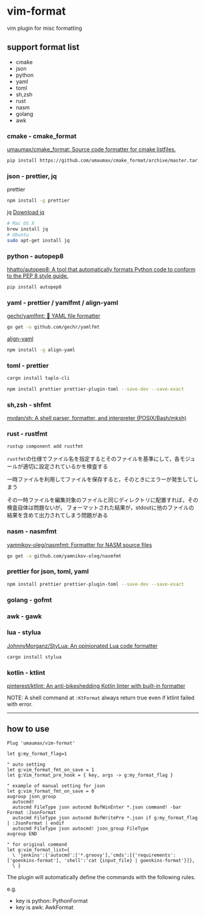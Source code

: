 # vim-format

vim plugin for misc formatting

## support format list
* cmake
* json
* python
* yaml
* toml
* sh,zsh
* rust
* nasm
* golang
* awk

### cmake - cmake_format
[umaumax/cmake\_format: Source code formatter for cmake listfiles\.]( https://github.com/umaumax/cmake_format )
``` bash
pip install https://github.com/umaumax/cmake_format/archive/master.tar.gz
```

### json - prettier, jq
prettier
``` bash
npm install -g prettier
```

jq
[Download jq]( https://stedolan.github.io/jq/download/ )
``` bash
# Mac OS X
brew install jq
# Ubuntu
sudo apt-get install jq
```

### python - autopep8
[hhatto/autopep8: A tool that automatically formats Python code to conform to the PEP 8 style guide\.]( https://github.com/hhatto/autopep8 )
``` bash
pip install autopep8
```

### yaml - prettier / yamlfmt / align-yaml
[gechr/yamlfmt: 📄 YAML file formatter]( https://github.com/gechr/yamlfmt )
``` bash
go get -u github.com/gechr/yamlfmt
```

[align\-yaml]( https://github.com/jonschlinkert/align-yaml )
``` bash
npm install -g align-yaml
```

### toml - prettier
``` bash
cargo install taplo-cli

npm install prettier prettier-plugin-toml --save-dev --save-exact
```

### sh,zsh - shfmt
[mvdan/sh: A shell parser, formatter, and interpreter \(POSIX/Bash/mksh\)]( https://github.com/mvdan/sh )

### rust - rustfmt
``` bash
rustup component add rustfmt
```
`rustfmt`の仕様でファイル名を指定するとそのファイルを基準にして，各モジュールが適切に設定されているかを検査する

一時ファイルを利用してファイルを保存すると，そのときにエラーが発生してしまう

その一時ファイルを編集対象のファイルと同じディレクトリに配置すれば，その検査自体は問題ないが，
フォーマットされた結果が，stdoutに他のファイルの結果を含めて出力されてしまう問題がある

### nasm - nasmfmt
[yamnikov\-oleg/nasmfmt: Formatter for NASM source files]( https://github.com/yamnikov-oleg/nasmfmt )
``` bash
go get -u github.com/yamnikov-oleg/nasmfmt
```

### prettier for json, toml, yaml
``` bash
npm install prettier prettier-plugin-toml --save-dev --save-exact
```

### golang - gofmt

### awk - gawk

### lua - stylua
[JohnnyMorganz/StyLua: An opinionated Lua code formatter]( https://github.com/JohnnyMorganz/StyLua )

``` bash
cargo install stylua
```

### kotlin - ktlint
[pinterest/ktlint: An anti-bikeshedding Kotlin linter with built-in formatter]( https://github.com/pinterest/ktlint )

NOTE: A shell command at `:KtFormat` always return true even if ktlint failed with error.

----

## how to use
``` vim
Plug 'umaumax/vim-format'

let g:my_format_flag=1

" auto setting
let g:vim_format_fmt_on_save = 1
let g:Vim_format_pre_hook = { key, args -> g:my_format_flag }

" example of manual setting for json
let g:vim_format_fmt_on_save = 0
augroup json_group
  autocmd!
  autocmd FileType json autocmd BufWinEnter *.json command! -bar Format :JsonFormat
  autocmd FileType json autocmd BufWritePre *.json if g:my_format_flag | :JsonFormat | endif
  autocmd FileType json autocmd! json_group FileType
augroup END

" for original command
let g:vim_format_list={
  \ 'jenkins':{'autocmd':['*.groovy'],'cmds':[{'requirements':['goenkins-format'], 'shell':'cat {input_file} | goenkins-format'}]},
  \ }
```

The plugin will automatically define the commands with the following rules.

e.g.
* key is python: PythonFormat
* key is awk:    AwkFormat
